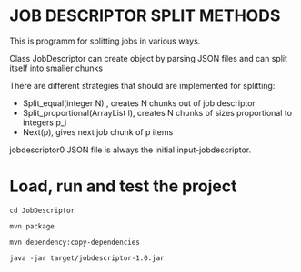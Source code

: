 JOB DESCRIPTOR SPLIT METHODS
=========
This is programm for splitting jobs in various ways.

Class JobDescriptor can create object by parsing JSON files and can split itself into smaller chunks

There are different strategies that should are implemented for splitting:
  - Split_equal(integer N) , creates N chunks out of job descriptor
  - Split_proportional(ArrayList l), creates N chunks of sizes proportional to integers p_i
  - Next(p), gives next job chunk of p items

jobdescriptor0 JSON file is always the initial input-jobdescriptor.
  
Load, run and test the project
=========

`cd JobDescriptor`

`mvn package`

`mvn dependency:copy-dependencies`

`java -jar target/jobdescriptor-1.0.jar`
